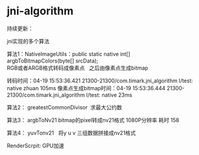 # jni-algorithm
持续更新：


jni实现的多个算法

算法1：NativeImageUtils：public static native int[] argbToBitmapColors(byte[] srcData);      
RGB或者ARGB格式转码成像素点   之后由像素点生成bitmap

转码时间：04-19 15:53:36.421 21300-21300/com.timark.jni_algorithm I/test: native zhuan 105ms
像素点生成bitmap时间：04-19 15:53:36.444 21300-21300/com.timark.jni_algorithm I/test: native 23ms


算法2：  greatestCommonDivisor  求最大公约数


算法3：  argbToNv21  bitmap的pixel转成nv21格式
1080P分辨率 耗时 158

算法4：  yuvTonv21   将y u v 三组数据拼接成nv21格式

RenderScrpit: GPU加速

